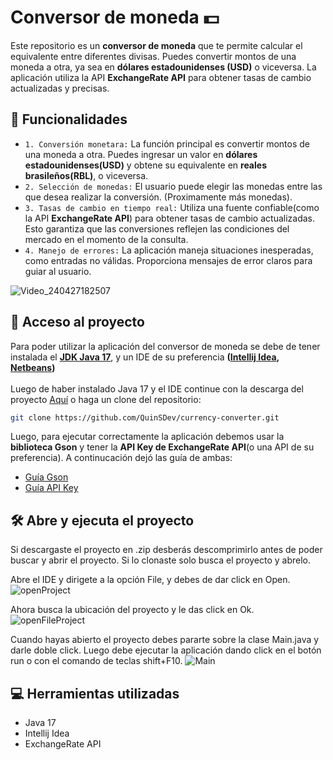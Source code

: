 # Conversor de moneda 💵
Este repositorio es un <strong>conversor de moneda</strong> que te permite calcular el equivalente entre diferentes divisas. Puedes convertir montos de una moneda a otra, ya sea en <strong>dólares estadounidenses (USD)</strong> o viceversa. La aplicación utiliza la API <strong>ExchangeRate API</strong> para obtener tasas de cambio actualizadas y precisas.

## 🔨 Funcionalidades 
- `1. Conversión monetara:` La función principal es convertir montos de una moneda a otra. Puedes ingresar un valor en <strong>dólares estadounidenses(USD)</strong> y obtene su equivalente en <strong>reales brasileños(RBL)</strong>, o viceversa.
- `2. Selección de monedas:` El usuario puede elegir las monedas entre las que desea realizar la conversión. (Proximamente más monedas).
- `3. Tasas de cambio en tiempo real:` Utiliza una fuente confiable(como la API <strong>ExchangeRate API</strong>) para obtener tasas de cambio actualizadas. Esto garantiza que las conversiones reflejen las condiciones del mercado en el momento de la consulta.
- `4. Manejo de errores:` La aplicación maneja situaciones inesperadas, como entradas no válidas. Proporciona mensajes de error claros para guiar al usuario.

![Video_240427182507](https://github.com/QuinSDev/currency-converter/assets/132032504/88d0aedf-185e-444b-b063-2bb1d5ca926a)


## 📁 Acceso al proyecto
Para poder utilizar la aplicación del conversor de moneda se debe de tener instalada el <strong>[JDK Java 17](https://www.oracle.com/java/technologies/javase/jdk17-archive-downloads.html)</strong>, y un IDE de su preferencia <strong>([Intellij Idea](https://www.jetbrains.com/idea/download/?section=windows), [Netbeans](https://netbeans.apache.org/front/main/download/))</strong>
<br><br>
Luego de haber instalado Java 17 y el IDE continue con la descarga del proyecto [Aquí](https://github.com/QuinSDev/currency-converter/files/15155141/currency-converter-main.zip) o haga un clone del repositorio:

```sh
git clone https://github.com/QuinSDev/currency-converter.git
```

Luego, para ejecutar correctamente la aplicación debemos usar la <strong>biblioteca Gson</strong> y tener la <strong>API Key de ExchangeRate API</strong>(o una API de su preferencia). A continucación dejó las guía de ambas:

- [Guía Gson](https://github.com/QuinSDev/currency-converter/blob/main/Gson.md)
- [Guía API Key](https://github.com/QuinSDev/currency-converter/blob/main/ApiKey.md)

## 🛠️ Abre y ejecuta el proyecto
Si descargaste el proyecto en .zip desberás descomprimirlo antes de poder buscar y abrir el proyecto. Si lo clonaste solo busca el proyecto y abrelo.

Abre el IDE y dirigete a la opción File, y debes de dar click en Open.
![openProject](https://github.com/QuinSDev/currency-converter/assets/132032504/76381837-b9fa-4087-a466-aed9fbbc0270)

Ahora busca la ubicación del proyecto y le das click en Ok.
![openFileProject](https://github.com/QuinSDev/currency-converter/assets/132032504/5b837a3c-14df-4ea5-a4fa-36632547f6ea)

Cuando hayas abierto el proyecto debes pararte sobre la clase Main.java y darle doble click. Luego debe ejecutar la aplicación dando click en el botón run o con el comando de teclas shift+F10.
![Main](https://github.com/QuinSDev/currency-converter/assets/132032504/b382ab9d-e056-4164-8055-1b105e90aac9)

## 💻 Herramientas utilizadas
- Java 17
- Intellij Idea
- ExchangeRate API
